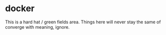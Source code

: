# docker

This is a hard hat / green fields area. Things here will never stay the same of converge with meaning, ignore.